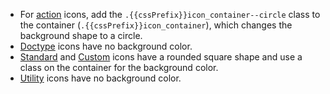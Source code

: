 - For [action](/icons/#action) icons, add the `.{{cssPrefix}}icon_container--circle` class to the container (`.{{cssPrefix}}icon_container`), which changes the background shape to a circle.
- [Doctype](/icons/#doctype) icons have no background color.
- [Standard](/icons/#standard) and [Custom](/icons/#custom) icons have a rounded square shape and use a class on the container for the background color.
- [Utility](/icons/#utility) icons have no background color.
